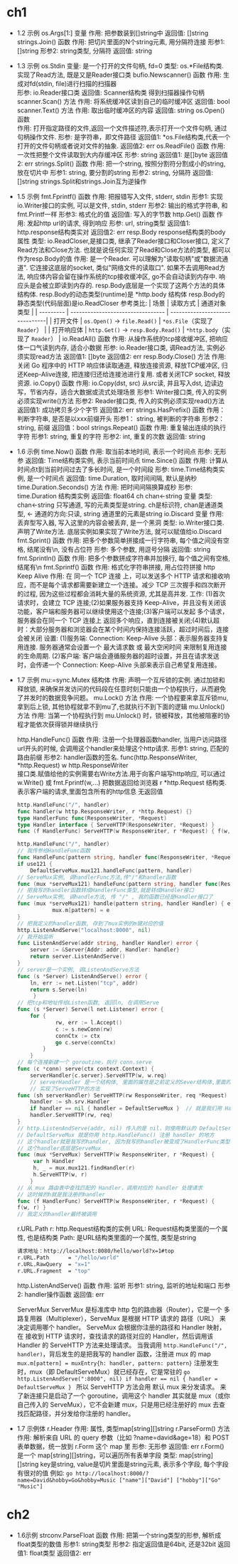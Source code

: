 # ch1
* 1.2 示例
    os.Args[1:]
        变量
        作用:   把参数装到[]string中
        返回值: []string
    strings.Join()
        函数
        作用:   把切片里面的N个string元素, 用分隔符连接
        形参1:  []string
        形参2:  string类型, 分隔符
        返回值: string
* 1.3 示例
    os.Stdin
        变量: 是一个打开的文件句柄, fd=0
        类型: os.*File结构类. 实现了Read方法, 既是又是Reader接口类
    bufio.Newscanner()
        函数
        作用:   生成对fd(stdin, file)进行扫描的扫描器        
        形参:   io.Reader接口类 
        返回值: Scanner结构类 得到扫描器操作句柄
    scanner.Scan()
        方法
        作用:   将系统缓冲区读到自己的临时缓冲区
        返回值: bool
    scanner.Text()
        方法 
        作用:   取出临时缓冲区的内容
        返回值: string
    os.Open()
        函数      
        作用:    打开指定路径的文件,返回一个文件描述符,表示打开一个文件句柄, 通过句柄操作文件.
        形参:    是字符串，即文件路径
        返回值1: *os.File结构类,代表一个打开的文件句柄或者说对文件的抽象.
        返回值2: err
    os.ReadFile()
        函数
        作用:    一次性把整个文件读取到大内存缓冲区
        形参:    string
        返回值1: 是[]byte
        返回值2: err
    strings.Split()
        函数
        作用:   把一个string, 按照分割符分割成小的string, 放在切片中
        形参1:  string, 要分割的string
        形参2:  string, 分隔符
        返回值: []string
        strings.Split和strings.Join互为逆操作
* 1.5 示例
    fmt.Fprintf()
        函数
        作用:   把报错写入文件, stderr, stdin
        形参1:  实现io.Writer接口的实例, 可以是文件, stdin, stderr
        形参2:  输出的格式字符串, 和fmt.Printf一样
        形参3:  格式化的值
        返回值: 写入的字节数
    http.Get()
        函数
        作用:    发起http url的请求, 得到响应
        形参:    url, string类型
        返回值1: http.response结构类实对
        返回值2: err
    resp.Body
        response结构类的body属性
        类型:  io.ReadCloser,是接口类, 继承了Reader接口和Closer接口, 定义了Read方法和Close方法. 也就是说任何实现了Read和Close方法的类型, 都可以作为resp.Body的值
        作用:  是一个Reader. 可以理解为"读取句柄"或"数据流通道". 它连接这底层的socket, 类似"网络文件的读取口". 如果不去调用Read方法, 响应体内容会留在操作系统的tcp接收缓冲区, go不会自动读到内存中. 响应头是会被立即读到内存的.
        resp.Body底层是一个实现了这两个方法的具体结构体.
        resp.Body的动态类型(runtime)是 *http.body 结构体
        resp.Body的静态类型(代码层面)是io.ReadCloser
        参考类比:
        | 场景      | 读取方式                           | 通道对象类型                    |
        | --------- | --------------------------------- | -------------------------------| 
        | 打开文件   | `os.Open()` → `file.Read()`       | `*os.File`（实现了 `Reader`）   |
        | 打开响应体 | `http.Get()` → `resp.Body.Read()` | `*http.body`（实现了 `Reader`） |
    io.ReadAll()
        函数
        作用:    从操作系统的tcp接收缓冲区, 把响应体一口气读到内存, 适合小数据
        形参:    io.Reader接口类, 调Read方法, 实例必须实现read方法
        返回值1: []byte
        返回值2: err
    resp.Body.Close()
        方法
        作用: 关闭 Go 程序中的 HTTP 响应体读取通道, 释放连接资源, 释放TCP缓冲区, 归还Keep-Alive连接, 把连接归还给连接池进行复用. 或者关闭TCP socket, 释放资源.
    io.Copy()
        函数
        作用:     io.Copy(dst, src) 从src读, 并且写入dst, 边读边写，节省内存，适合大数据或流式处理场景
        形参1:    Writer接口类, 传入的实例必须实现write()方法
        形参2:    Reader接口类, 传入的实例必须实现read()方法
        返回值1:  成功拷贝多少个字节
        返回值2:  err
    strings.HasPrefix()
        函数
        作用：  判断字符串, 是否是以xxx前缀开头
        形参1： string, 被判断的字符串
        形参2： string, 前缀
        返回值：bool
    strings.Repeat()
        函数
        作用:   重复输出连续的执行字符
        形参1:  string, 重复的字符
        形参2:  int, 重复的次数
        返回值: string
* 1.6 示例
    time.Now()
        函数
        作用:   取当前本地时间, 表示一个时间点
        形参:   无形参
        返回值: Time结构类实例, 表示当前时间点
    time.Since()
        函数
        作用:   计算从时间点t到当前时间过去了多长时间, 是一个时间段
        形参:   time.Time结构类实例, 是一个时间点
        返回值: time.Duration, 取时间间隔, 默认是纳秒
    time.Duration.Seconds()
        方法
        作用:   把时间间隔换算成秒
        形参:   time.Duration 结构类实例
        返回值: float64
    ch chan<-string
        变量
        类型:  chan<-string 只写通道, 写的元素类型是string.
        ch是标识符, chan是通道类型, <- 通道的方向:只读, string 通道里的元素是string
    io.Discard
        变量
        作用: 丢弃型写入器, 写入这里的内容会被丢弃, 是一个黑洞
        类型: io.Writer接口类. 声明了Write方法. 底层实例如果实现了Write方法, 就可以赋值给io.Discard
    fmt.Sprint()
        函数
        作用:   把多个参数简单拼接成一行字符串, 每个值之间没有空格, 结尾没有\n, 没有占位符
        形参:   多个参数, 用逗号分隔
        返回值: string
    fmt.Sprintln()
        函数
        作用:   把多个参数拼成字符串并加换行, 每个值之间有空格, 结尾有\n
    fmt.Sprintf()
        函数
        作用:   格式化字符串拼接, 用占位符拼接
    http Keep Alive
        作用: 在 同一个 TCP 连接 上，可以发送多个 HTTP 请求和接收响应，而不是每个请求都需要新建立一个连接。减少 TCP 三次握手和四次断开的过程, 因为这些过程都会消耗大量的系统资源, 尤其是高并发. 
        工作: (1)首次请求时，会建立 TCP 连接;(2)如果服务器支持 Keep-Alive，并且没有关闭该功能，客户端和服务器可以继续使用这个连接;(3)客户端可以发起 多个请求，服务器会在同一个 TCP 连接上 返回多个响应，直到连接被关闭;(4)默认超时：大部分服务器和浏览器会在某个时间内保持连接活跃，超过时间后，连接会被关闭
        设置: (1)服务端: Connection: Keep-Alive 头部：表示服务器支持复用连接. 服务器通常会设置一个 最大请求数 或 最大空闲时间 来限制复用连接的生命周期. (2)客户端: 客户端会遵循服务器的超时设置，并且在请求发送时，会传递一个 Connection: Keep-Alive 头部来表示自己希望复用连接。
* 1.7 示例
    mu:=sync.Mutex
        结构体
        作用: 声明一个互斥锁的实例. 通过加锁和释放锁, 来确保并发访问的代码段在任意时刻只能由一个协程执行，从而避免了并发时的数据竞争问题。
    mu.Lock()
        方法
        作用: 一个协程要来拿互斥锁mu, 拿到后上锁, 其他协程就拿不到mu了,也就执行不到下面的逻辑
    mu.Unlock()
        方法
        作用: 当第一个协程执行到 mu.Unlock() 时，锁被释放，其他被阻塞的协程才能依次获得锁并继续执行
    
    http.HandleFunc()
        函数
        作用: 注册一个处理器函数handler, 当用户访问路径url开头的时候, 会调用这个handler来处理这个http请求.
        形参1: string, 匹配的路由前缀
        形参2: handler函数的签名. func(http.ResponseWriter, *http.Request)
               w http.ResponseWriter  
                接口类.赋值给他的实例需要右Write方法.用于向客户端写http响应, 可以通过w.Write() 或 fmt.Fprintf(w,...) 把数据返回给浏览器
               r *http.Request
                结构类.表示客户端的请求,里面包含所有的http信息
        无返回值
    ```go
    http.HandleFunc("/", handler)
    func handler(w http.ResponseWriter, r *http.Request) {}                  // 我定义了一个普通的handler函数
    type HandlerFunc func(ResponseWriter, *Request)                          // Go标准库把它封装成HandlerFunc类型
    type Handler interface { ServeHTTP(ResponseWriter, *Request) }           // handler接口声明ServeHTTP方法
    func (f HandlerFunc) ServeHTTP(w ResponseWriter, r *Request) { f(w, r) } // HandlerFunc类型的实例, 实现了ServeHTTP方法, 就实现了Handler接口

    http.HandleFunc("/", handler)
    // 我传参给HandleFunc函数
    func HandleFunc(pattern string, handler func(ResponseWriter, *Request)) {
	if use121 {
		DefaultServeMux.mux121.handleFunc(pattern, handler)
    // ServeMux实例, 调handlerFunc方法,传"/"和handler函数
    func (mux *serveMux121) handleFunc(pattern string, handler func(ResponseWriter, *Request)) { mux.handle(pattern, HandlerFunc(handler)) }
    // 把我写的handler函数转成HandlerFunc类型,就是转成Handler接口
    // ServeMux实例, 调handle方法, 传 "/" , 我的函数已经是Handler接口了
    func (mux *serveMux121) handle(pattern string, handler Handler) { e := muxEntry{h: handler, pattern: pattern} 
               mux.m[pattern] = e
    }
    // 把我定义的handler函数, 存到了mux实例的m键对应的值
    http.ListenAndServe("localhost:8000", nil)
    // 我开始监听
    func ListenAndServe(addr string, handler Handler) error {
        server := &Server{Addr: addr, Handler: handler}
        return server.ListenAndServe()
    }
    // server是一个实例, 调ListenAndServe方法
    func (s *Server) ListenAndServe() error { 
        ln, err := net.Listen("tcp", addr)
        return s.Serve(ln)
         }
    // 把tcp和地址传给Listen函数, 返回ln, 在调用Serve
    func (s *Server) Serve(l net.Listener) error { 
        for {
                rw, err := l.Accept()
                c := s.newConn(rw)
                connCtx := ctx
                go c.serve(connCtx)
            }
        }
    // 每个连接新建一个 goroutine，执行 conn.serve
    func (c *conn) serve(ctx context.Context) {
        serverHandler{c.server}.ServeHTTP(w, w.req)
        // serverHandler 是一个结构体, 里面的属性是之前定义的Sever结构体,里面的属性有{地址}
        // 实现了ServeHTTP的方法
    func (sh serverHandler) ServeHTTP(rw ResponseWriter, req *Request) {
        handler := sh.srv.Handler
        if handler == nil { handler = DefaultServeMux }  // 就是我们用 HandleFunc 注册的 mux
        handler.ServeHTTP(rw, req)
    }
    // http.ListenAndServe(addr, nil) 传入的是 nil，则使用默认的 DefaultServeMux
    // DefaultServeMux 就是你用 http.HandleFunc() 注册 handler 的地方
    // 这个handler就是我写的handler, 因为我写的handler被变成了HandlerFunc类型，这个类型又实现了Handler接口，可以调ServeHTTP方法
    // 这个handler底层是ServeMux
    func (mux *ServeMux) ServeHTTP(w ResponseWriter, r *Request) {
         var h Handler 
         h, _ = mux.mux121.findHandler(r)
         h.ServeHTTP(w, r)
        }
    // 从 mux 路由表中查找匹配的 Handler，调用对应的 handler 处理请求
    // 这时候的h就是我注册的handler
    func (f HandlerFunc) ServeHTTP(w ResponseWriter, r *Request) {
    f(w, r) }
    // 我定义的handler最终被调用
    ```
    r.URL.Path
        r:    http.Request结构类的实例
        URL:  Request结构类里面的一个属性, 也是结构类
        Path: 是URL结构类里面的一个属性, 类型是string
    ```bash
    请求地址：http://localhost:8080/hello/world?x=1#top
    r.URL.Path      = "/hello/world"
    r.URL.RawQuery  = "x=1"
    r.URL.Fragment  = "top"
    ```
    http.ListenAndServe()
        函数
        作用:   监听
        形参1:  string, 监听的地址和端口
        形参2:  handler操作函数
        返回值: err
    
    ServerMux
         ServerMux 是标准库中 http 包的路由器（Router），它是一个 多路复用器（Multiplexer），ServeMux 是根据 HTTP 请求的 路径（URL） 来决定调用哪个 handler。
         ServeMux 会根据你注册的路径和 Handler 映射，在 接收到 HTTP 请求时，查找请求的路径对应的 Handler，然后调用该 Handler 的 ServeHTTP 方法来处理请求。
         当我调用 ```http.HandleFunc("/", handler)```，背后发生的是把我写的 handler 函数，注册进 mux 的 map
         ```mux.m[pattern] = muxEntry{h: handler, pattern: pattern}```
        注册发生时，mux（即 DefaultServeMux）就已经存在，它是常驻的
        ```go
            http.ListenAndServe(":8000", nil)
            if handler == nil {
                handler = DefaultServeMux
            }
        ```
        所以 ServeHTTP 方法会用 默认 mux 来分发请求。
        来了新连接只是启动了一个 goroutine，调用这个 handler 其实就是 mux（或你自己传入的 ServeMux），它不会新建 mux，只是用已经注册好的 mux 去查找匹配路径，并分发给你注册的 handler。

* 1.7 示例体
    r.Header
        作用:  属性, 类型map[string][]string
    r.ParseForm()
        方法
        作用:   解析来自 URL 的 query 参数（比如 ?name=david&age=18）和 POST 表单数据，统一放到 r.Form 这个 map 里
        形参:   无形参
        返回值: err
    r.Form()
        是一个 map[string][]string，可以遍历所有表单字段
        类型: map[string][]string
             key是string, value是切片里面是string元素, 表示多个字段, 每个字段有很对的值
        例如: 
        ```go
            http://localhost:8000/?name=David&hobby=Go&hobby=Music
            ["name"]["David"]
            ["hobby"]["Go" "Music"]
        ```
# ch2
* 1.6示例
    strconv.ParseFloat
        函数
        作用: 把第一个string类型的形参, 解析成float类型的数值
        形参1: string类型
        形参2: 指定返回值是64bit, 还是32bit
        返回值1: float类型
        返回值2: err


    